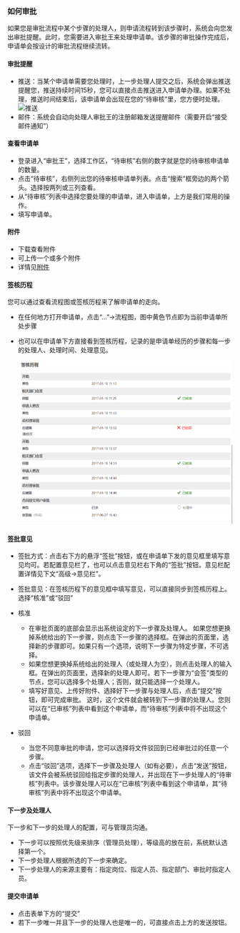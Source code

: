 ﻿
### 如何审批

如果您是审批流程中某个步骤的处理人，则申请流程转到该步骤时，系统会向您发出审批提醒。此时，您需要进入审批王来处理申请单。该步骤的审批操作完成后，申请单会按设计的审批流程继续流转。	
#### 审批提醒
- 推送：当某个申请单需要您处理时，上一步处理人提交之后，系统会弹出推送提醒您，推送持续时间15秒，您可以直接点击推送进入申请单办理。如果不处理，推送时间结束后，该申请单会出现在您的“待审核”里，您方便时处理。
 ![推送](images/推送.png)
- 邮件：系统会自动向处理人审批王的注册邮箱发送提醒邮件（需要开启“接受邮件通知”）

#### 查看申请单
- 登录进入“审批王”，选择工作区，“待审核”右侧的数字就是您的待审核申请单的数量。
- 点击“待审核”，右侧列出您的待审核申请单列表。点击“搜索”框旁边的两个箭头。选择按两列或三列查看。
- 从“待审核”列表中选择您要处理的申请单，进入申请单，上方是我们常用的操作。
- 填写申请单。

#### 附件
- 下载查看附件
- 可上传一个或多个附件
- 详情见[附件](instance_attachment.md)

#### 签核历程
您可以通过查看流程图或签核历程来了解申请单的走向。
- 在任何地方打开申请单，点击“…”->流程图，图中黄色节点即为当前申请单所处步骤
- 也可以在申请单下方直接看到签核历程，记录的是申请单经历的步骤和每一步的处理人、处理时间、处理意见。    
 
    ![签核历程](images/签核历程.png)

#### 签批意见
- 签批方式：点击右下方的悬浮“签批”按钮，或在申请单下发的意见框里填写意见均可。若配置意见栏了，也可以点击意见栏右下角的“签批”按钮。意见栏配置详情见下文“高级->意见栏”。
- 签批意见：在签核历程下的意见框中填写意见，可以直接同步到签核历程上。选择“核准”或“驳回”

- 核准

  - 在审批页面的底部会显示出系统设定的下一步骤及处理人。
如果您想更换掉系统给出的下一步骤，则点击下一步骤的选择框。在弹出的页面里，选择新的步骤即可。如果只有一个选项，说明下一步骤为特定步骤，不可选择。
  - 如果您想更换掉系统给出的处理人（或处理人为空），则点击处理人的输入框。在弹出的页面里，选择新的处理人即可。若下一步骤为“会签”类型的节点，您可以选择多个处理人；否则，就只能选择一个处理人。
  - 填写好意见、上传好附件、选择好下一步骤与处理人后，点击“提交”按钮，即可完成审批。 这时，这个文件就会被转到下一步骤的处理人。您则可以在“已审核”列表中看到这个申请单，而“待审核”列表中将不出现这个申请单。

- 驳回

  - 当您不同意审批的申请，您可以选择将文件驳回到已经审批过的任意一个步骤。
  - 点击“驳回”选项，选择下一步骤及处理人（如有必要），点击“发送”按钮，该文件会被系统驳回给指定步骤的处理人，并出现在下一步处理人的“待审核”列表中。该步骤处理人可以在“已审核”列表中看到这个申请单，其“待审核”列表中将不出现这个申请单。

#### 下一步及处理人
下一步和下一步的处理人的配置，可与管理员沟通。

- 下一步可以按照优先级来排序（管理员处理），等级高的放在前，系统默认选择第一个。
- 下一步处理人根据所选的下一步来确定。
- 下一步处理人的来源主要有：指定岗位、指定人员、指定部门、审批时指定人员。

#### 提交申请单
- 点击表单下方的“提交”
- 若下一步唯一并且下一步的处理人也是唯一的，可直接点击上方的发送按钮。
